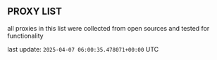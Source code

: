 ## PROXY LIST

all proxies in this list were collected from open sources and tested for functionality

last update: `2025-04-07 06:00:35.478071+00:00` UTC